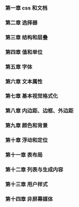 ### 第一章 css 和文档
### 第二章 选择器
### 第三章 结构和层叠
### 第四章 值和单位
### 第五章 字体
### 第六章 文本属性
### 第七章 基本视觉格式化
### 第八章 内边距、边框、外边距
### 第九章 颜色和背景
### 第十章 浮动和定位
### 第十一章 表布局
### 第十二章 列表与生成内容
### 第十三章 用户样式
### 第十四章 非屏幕媒体